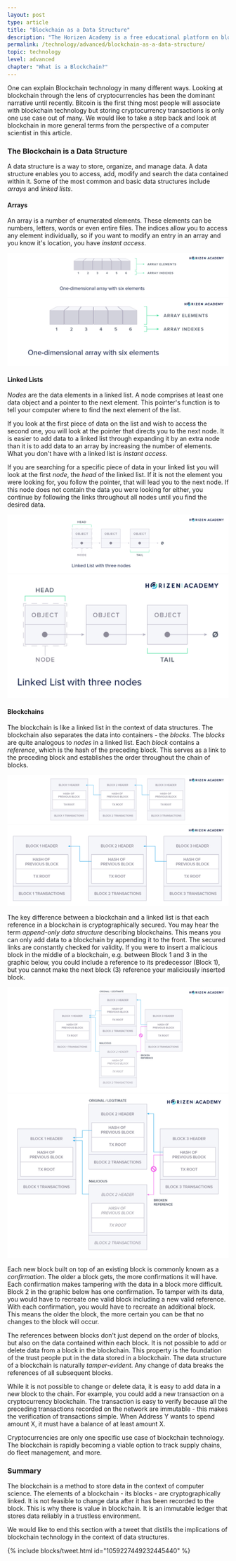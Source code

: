 ```yaml
---
layout: post
type: article
title: "Blockchain as a Data Structure"
description: "The Horizen Academy is a free educational platform on blockchain technology, cryptocurrency, and privacy. This article explains blockchain at an advanced level from a computer scientist's perspective looking at it as a data structure."
permalink: /technology/advanced/blockchain-as-a-data-structure/
topic: technology
level: advanced
chapter: "What is a Blockchain?"
---
```


One can explain Blockchain technology in many different ways. Looking at blockchain through the lens of cryptocurrencies has been the dominant narrative until recently. Bitcoin is the first thing most people will associate with blockchain technology but storing cryptocurrency transactions is only one use case out of many. We would like to take a step back and look at blockchain in more general terms from the perspective of a computer scientist in this article.

### The Blockchain is a Data Structure

A data structure is a way to store, organize, and manage data. A data structure enables you to access, add, modify and search the data contained within it. Some of the most common and basic data structures include *arrays* and *linked lists*. 

#### Arrays

An array is a number of enumerated elements. These elements can be numbers, letters, words or even entire files. The indices allow you to access any element individually, so if you want to modify an entry in an array and you know it's location, you have *instant access*.

![Array](/assets/post_files/technology/advanced/1.1-blockchain-as-a-data-structure/array_D.jpg)
![Array](/assets/post_files/technology/advanced/1.1-blockchain-as-a-data-structure/array_M.jpg)

#### Linked Lists

_Nodes_ are the data elements in a linked list. A node comprises at least one data object and a pointer to the next element. This pointer's function is to tell your computer where to find the next element of the list.

If you look at the first piece of data on the list and wish to access the second one, you will look at the pointer that directs you to the next node. It is easier to add data to a linked list through expanding it by an extra node than it is to add data to an array by increasing the number of elements. What you don't have with a linked list is _instant access_. 

If you are searching for a specific piece of data in your linked list you will look at the first _node_, the _head_ of the linked list. If it is not the element you were looking for, you follow the pointer, that will lead you to the next node. If this node does not contain the data you were looking for either, you continue by following the links throughout all nodes until you find the desired data.

![Linked List](/assets/post_files/technology/advanced/1.1-blockchain-as-a-data-structure/linked_list_D.jpg)
![Linked List](/assets/post_files/technology/advanced/1.1-blockchain-as-a-data-structure/linked_list_M.jpg)

#### Blockchains

The blockchain is like a linked list in the context of data structures. The blockchain also separates the data into containers - the _blocks_. The _blocks_ are quite analogous to _nodes_ in a linked list. Each _block_ contains a _reference_, which is the hash of the preceding block. This serves as a link to the preceding block and establishes the order throughout the chain of blocks.

![Blockchain data](/assets/post_files/technology/advanced/1.1-blockchain-as-a-data-structure/blockchain_data_D.jpg)
![Blockchain data](/assets/post_files/technology/advanced/1.1-blockchain-as-a-data-structure/blockchain_data_M.jpg)

The key difference between a blockchain and a linked list is that each reference in a blockchain is cryptographically secured. You may hear the term _append-only data structure_ describing blockchains. This means you can only add data to a blockchain by appending it to the front. The secured links are constantly checked for validity. If you were to insert a malicious block in the middle of a blockchain, e.g. between Block 1 and 3 in the graphic below, you could include a reference to its predecessor (Block 1), but you cannot make the next block (3) reference your maliciously inserted block.

![Blockchain broken](/assets/post_files/technology/advanced/1.1-blockchain-as-a-data-structure/blockchain_broken_D.jpg)
![Blockchain broken](/assets/post_files/technology/advanced/1.1-blockchain-as-a-data-structure/blockchain_broken_M.jpg)

Each new block built on top of an existing block is commonly known as a _confirmation_. The older a block gets, the more confirmations it will have. Each confirmation makes tampering with the data in a block more difficult. Block 2 in the graphic below has one confirmation. To tamper with its data, you would have to recreate one valid block including a new valid reference. With each confirmation, you would have to recreate an additional block. This means the older the block, the more certain you can be that no changes to the block will occur.

The references between blocks don't just depend on the order of blocks, but also on the data contained within each block. It is not possible to add or delete data from a block in the blockchain. This property is the foundation of the trust people put in the data stored in a blockchain. The data structure of a blockchain is naturally *tamper-evident*. Any change of data breaks the references of all subsequent blocks.

While it is not possible to change or delete data, it is easy to add data in a new block to the chain. For example, you could add a new transaction on a cryptocurrency blockchain. The transaction is easy to verify because all the preceding transactions recorded on the network are immutable - this makes the verification of transactions simple. When Address Y wants to spend amount X, it must have a balance of at least amount X.

Cryptocurrencies are only one specific use case of blockchain technology. The blockchain is rapidly becoming a viable option to track supply chains, do fleet management, and more.

### Summary

The blockchain is a method to store data in the context of computer science. The elements of a blockchain - its blocks - are cryptographically linked. It is not feasible to change data after it has been recorded to the block. This is why there is value in blockchain. It is an immutable ledger that stores data reliably in a trustless environment.

We would like to end this section with a tweet that distills the implications of blockchain technology in the context of data structures.

{% include blocks/tweet.html id="1059227449232445440" %}
